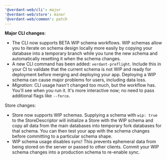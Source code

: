```yaml
---
'@verdant-web/cli': major
'@verdant-web/store': minor
'@verdant-web/common': patch
---
```


**Major CLI changes**:

- The CLI now supports BETA WIP schema workflows. WIP schemas allow you to iterate on schema design locally more easily by copying your database into a temporary branch while you tune the new schema and automatically resetting it when the schema changes.
- A new CLI command has been added: `verdant-preflight`. Include this in your CI to validate that the current schema is not WIP and ready for deployment before merging and deploying your app. Deploying a WIP schema can cause major problems for users, including data loss.
- _Migration:_ CLI usage hasn't changed too much, but the workflow has. You'll see when you run it. It's more interactive now; no need to pass additional flags like `--force`.

Store changes:

- Store now supports WIP schemas. Supplying a schema with `wip: true` to the StoreDescriptor will initialize a Store with the WIP schema and copy all data from the main databases into temporary fork databases for that schema. You can then test your app with the schema changes before committing to a particular schema shape.
- WIP schema usage disables sync! This prevents ephemeral data from being stored on the server or passed to other clients. Commit your WIP schema changes into a production schema to re-enable sync.
